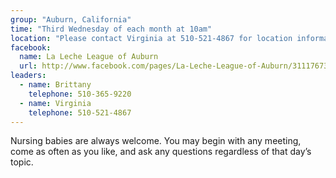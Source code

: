 ```yaml
---
group: "Auburn, California"
time: "Third Wednesday of each month at 10am"
location: "Please contact Virginia at 510-521-4867 for location information."
facebook: 
  name: La Leche League of Auburn
  url: http://www.facebook.com/pages/La-Leche-League-of-Auburn/311176739407
leaders:
  - name: Brittany
    telephone: 510-365-9220
  - name: Virginia
    telephone: 510-521-4867
---
```


<div>
Nursing babies are always welcome. You may begin with any meeting, come as often as you like, and ask any questions regardless of that day’s topic.
</div>